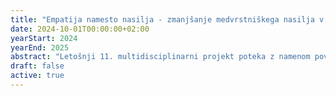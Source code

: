 ```yaml
---
title: "Empatija namesto nasilja - zmanjšanje medvrstniškega nasilja v šolah"
date: 2024-10-01T00:00:00+02:00
yearStart: 2024
yearEnd: 2025
abstract: "Letošnji 11. multidisciplinarni projekt poteka z namenom povečati empatijo med učenci slovenskih šol in posledično zmanjšati nasilje v šolah. V projektu so študenti različnih fakultet opravili obsežno raziskavo na slovenskih osnovnih šolah, projektu pa so posvetili več kot 2500 ur dela. Zbrali so prek 600 pomembnih ugotovitev o odnosih med učenci in do faze implementacije razvili 5 inovativnih rešitev, ki naslovljajo ključne izzive na področju socialnih interakcij in medvrstniškega sodelovanja."
draft: false
active: true
---
```

